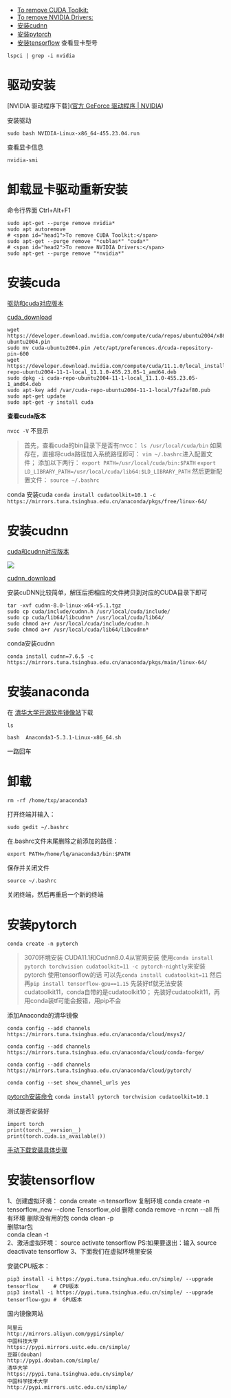 - [To remove CUDA Toolkit:](#head1)
- [To remove NVIDIA Drivers:](#head2)
- [ 安装cudnn](#head3)
- [ 安装pytorch](#head4)
- [ 安装tensorflow](#head5)
查看显卡型号

```lspci | grep -i nvidia```



# 驱动安装

[NVIDIA 驱动程序下载]([官方 GeForce 驱动程序 | NVIDIA](https://www.nvidia.cn/geforce/drivers/))



安装驱动

```sudo bash NVIDIA-Linux-x86_64-455.23.04.run```



查看显卡信息

```nvidia-smi```

# 卸载显卡驱动重新安装

命令行界面
Ctrl+Alt+F1

```shell
sudo apt-get --purge remove nvidia*
sudo apt autoremove
# <span id="head1">To remove CUDA Toolkit:</span>
sudo apt-get --purge remove "*cublas*" "cuda*"
# <span id="head2">To remove NVIDIA Drivers:</span>
sudo apt-get --purge remove "*nvidia*"
```

# 安装cuda

[驱动和cuda对应版本](https://docs.nvidia.com/cuda/cuda-toolkit-release-notes/index.html)

[cuda_download](https://developer.nvidia.com/cuda-toolkit-archive)

```shell
wget https://developer.download.nvidia.com/compute/cuda/repos/ubuntu2004/x86_64/cuda-ubuntu2004.pin
sudo mv cuda-ubuntu2004.pin /etc/apt/preferences.d/cuda-repository-pin-600
wget https://developer.download.nvidia.com/compute/cuda/11.1.0/local_installers/cuda-repo-ubuntu2004-11-1-local_11.1.0-455.23.05-1_amd64.deb
sudo dpkg -i cuda-repo-ubuntu2004-11-1-local_11.1.0-455.23.05-1_amd64.deb
sudo apt-key add /var/cuda-repo-ubuntu2004-11-1-local/7fa2af80.pub
sudo apt-get update
sudo apt-get -y install cuda
```



**查看cuda版本**

```nvcc -V```
不显示

>首先，查看cuda的bin目录下是否有nvcc：
```ls /usr/local/cuda/bin```
如果存在，直接将cuda路径加入系统路径即可：
```vim ~/.bashrc```进入配置文件；
添加以下两行：
```export PATH=/usr/local/cuda/bin:$PATH```
```export LD_LIBRARY_PATH=/usr/local/cuda/lib64:$LD_LIBRARY_PATH```
然后更新配置文件：
```source ~/.bashrc```


conda 安装cuda
```conda install cudatoolkit=10.1 -c https://mirrors.tuna.tsinghua.edu.cn/anaconda/pkgs/free/linux-64/```



# <span id="head3"> 安装cudnn</span>

[cuda和cudnn对应版本](https://developer.nvidia.com/cudnn)

![](https://upload-images.jianshu.io/upload_images/18339009-532f67fce582eae0.png?imageMogr2/auto-orient/strip%7CimageView2/2/w/1240)

[cudnn_download]((https://developer.nvidia.com/rdp/cudnn-archive#a-collapse742-10))

安装cuDNN比较简单，解压后把相应的文件拷贝到对应的CUDA目录下即可

```shell
tar -xvf cudnn-8.0-linux-x64-v5.1.tgz
sudo cp cuda/include/cudnn.h /usr/local/cuda/include/
sudo cp cuda/lib64/libcudnn* /usr/local/cuda/lib64/
sudo chmod a+r /usr/local/cuda/include/cudnn.h
sudo chmod a+r /usr/local/cuda/lib64/libcudnn*
```

conda安装cudnn

```conda install cudnn=7.6.5 -c https://mirrors.tuna.tsinghua.edu.cn/anaconda/pkgs/main/linux-64/```



# 安装anaconda
在 [清华大学开源软件镜像站](https://mirrors.tuna.tsinghua.edu.cn/help/anaconda/)下载

```ls```

```bash  Anaconda3-5.3.1-Linux-x86_64.sh```

一路回车


# 卸载
```rm -rf /home/txp/anaconda3```

打开终端并输入：

 ```sudo gedit ~/.bashrc```

在.bashrc文件末尾删除之前添加的路径：

```export PATH=/home/lq/anaconda3/bin:$PATH```

保存并关闭文件

```source ~/.bashrc```

 关闭终端，然后再重启一个新的终端
# <span id="head4"> 安装pytorch</span>
```conda create -n pytorch```



>3070环境安装
>CUDA11.1和Cudnn8.0.4从官网安装
>使用```conda install pytorch torchvision cudatoolkit=11 -c pytorch-nightly```来安装pytorch
>使用tensorflow的话 可以先```conda install cudatoolkit=11``` 然后再```pip install tensorflow-gpu==1.15```
>先装好tf就无法安装cudatoolkit11，conda自带的是cudatoolkit10；
>先装好cudatoolkit11，再用conda装tf可能会报错，用pip不会

添加Anaconda的清华镜像

```shell
conda config --add channels https://mirrors.tuna.tsinghua.edu.cn/anaconda/cloud/msys2/

conda config --add channels https://mirrors.tuna.tsinghua.edu.cn/anaconda/cloud/conda-forge/

conda config --add channels https://mirrors.tuna.tsinghua.edu.cn/anaconda/cloud/pytorch/

conda config --set show_channel_urls yes
```

[pytorch安装命令](https://pytorch.org/)
```conda install pytorch torchvision cudatoolkit=10.1```


测试是否安装好
 ```
import torch
print(torch.__version__)
print(torch.cuda.is_available())
 ```
[手动下载安装具体步骤](https://codingchaozhang.blog.csdn.net/article/details/99688839?utm_medium=distribute.pc_relevant_t0.none-task-blog-BlogCommendFromMachineLearnPai2-1.channel_param&depth_1-utm_source=distribute.pc_relevant_t0.none-task-blog-BlogCommendFromMachineLearnPai2-1.channel_param)


# <span id="head5"> 安装tensorflow</span>

1、创建虚拟环境：
conda create -n tensorflow
复制环境
conda create -n tensorflow_new --clone Tensorflow_old
删除
conda remove -n rcnn --all
所有环境
删除没有用的包
conda clean -p    
删除tar包  
conda clean -t      
2、激活虚拟环境：
source activate tensorflow
PS:如果要退出：输入
source deactivate tensorflow
3、下面我们在虚拟环境里安装

安装CPU版本：
```
pip3 install -i https://pypi.tuna.tsinghua.edu.cn/simple/ --upgrade tensorflow     # CPU版本
pip3 install -i https://pypi.tuna.tsinghua.edu.cn/simple/ --upgrade tensorflow-gpu #  GPU版本
```
国内镜像网站
```
阿里云 
http://mirrors.aliyun.com/pypi/simple/
中国科技大学 
https://pypi.mirrors.ustc.edu.cn/simple/
豆瓣(douban) 
http://pypi.douban.com/simple/
清华大学 
https://pypi.tuna.tsinghua.edu.cn/simple/
中国科学技术大学 
http://pypi.mirrors.ustc.edu.cn/simple/
```

